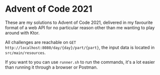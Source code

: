 # Advent of Code 2021
These are my solutions to Advent of Code 2021, delivered in my favourite format of a web API
for no particular reason other than me wanting to play around with Ktor.

All challenges are reachable on `GET http://localhost:8080/day/{day}/part/{part}`, the input
data is located in `src/main/resources`.

If you want to you can use `runner.sh` to run the commands, it's a lot easier than running it
through a browser or Postman.
